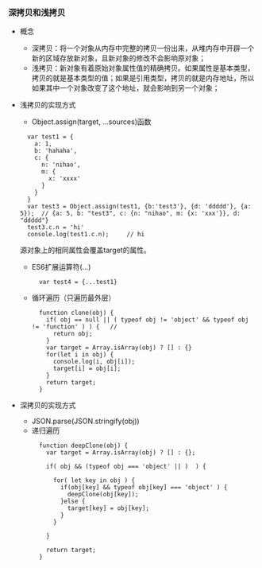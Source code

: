 ### 深拷贝和浅拷贝
  * 概念   
    +  深拷贝：将一个对象从内存中完整的拷贝一份出来，从堆内存中开辟一个新的区域存放新对象，且新对象的修改不会影响原对象；    
    +  浅拷贝：新对象有着原始对象属性值的精确拷贝。如果属性是基本类型，拷贝的就是基本类型的值；如果是引用类型，拷贝的就是内存地址，所以如果其中一个对象改变了这个地址，就会影响到另一个对象；    
  
  * 浅拷贝的实现方式    
    +  Object.assign(target, ...sources)函数    
    ```
      var test1 = {
        a: 1,
        b: 'hahaha',
        c: {
          n: 'nihao',
          m: {
            x: 'xxxx'
          }
        }
      }
      var test3 = Object.assign(test1, {b:'test3'}, {d: 'ddddd'}, {a: 5});  // {a: 5, b: "test3", c: {n: "nihao", m: {x: 'xxx'}}, d: "ddddd"}
      test3.c.n = 'hi'
      console.log(test1.c.n);     // hi          
    ```
      源对象上的相同属性会覆盖target的属性。   
      
    + ES6扩展运算符(...)   
      ```
        var test4 = {...test1} 
      ```
      
    + 循环遍历（只遍历最外层）   
      ```
        function clone(obj) {
          if( obj == null || ( typeof obj != 'object' && typeof obj != 'function' ) ) {   // 
            return obj;
          }
          var target = Array.isArray(obj) ? [] : {}
          for(let i in obj) {
            console.log(i, obj[i]);
            target[i] = obj[i];
          }
          return target;
        }
      ```
    
  * 深拷贝的实现方式   
    + JSON.parse(JSON.stringify(obj))     
    + 递归遍历   
      ```
        function deepClone(obj) {
          var target = Array.isArray(obj) ? [] : {};

          if( obj && (typeof obj === 'object' || )  ) {

            for( let key in obj ) {
              if(obj[key] && typeof obj[key] === 'object' ) {
                deepClone(obj[key]);
              }else {
                target[key] = obj[key];
              }
            }

          }

          return target;
        }
      ```
    
      
